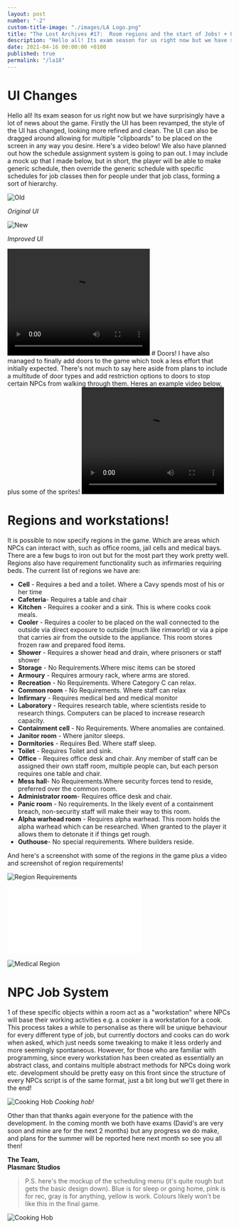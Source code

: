 ```yaml
---
layout: post
number: "-2"
custom-title-image: "./images/LA Logo.png"
title: "The Lost Archives #17:  Room regions and the start of Jobs! + UI and other stuff"
description: "Hello all! Its exam season for us right now but we have surprisingly have a lot of news about the game. Firstly the UI has been revamped, the style of the UI has changed, looking more refined and clean. The UI can also be dragged around allowing for multiple 'clipboards' to be placed on the screen in any way you desire. Here's a video below! We also have planned out how the schedule assignment system is going to pan out. I may include a mock up that I made below, but in short, the player will be able to make generic schedule, then override the generic schedule with specific schedules for job classes then for people under that job class, forming a sort of hierarchy. "
date: 2021-04-16 00:00:00 +0100
published: true
permalink: "/la18"
---
```


# UI Changes
Hello all! Its exam season for us right now but we have surprisingly have a lot of news about the game. Firstly the UI has been revamped, the style of the UI has changed, looking more refined and clean. The UI can also be dragged around allowing for multiple "clipboards" to be placed on the screen in any way you desire. Here's a video below! We also have planned out how the schedule assignment system is going to pan out. I may include a mock up that I made below, but in short, the player will be able to make generic schedule, then override the generic schedule with specific schedules for job classes then for people under that job class, forming a sort of hierarchy. 

![Old](./forensic-friday-media/-la18/old-ui.png)

*Original UI*

![New](./forensic-friday-media/-la18/new-ui.png)

*Improved UI*

<video width="320" height="240" controls>
<source src="./forensic-friday-media/-la18/UI_Dragging.mp4" type="video/mp4">
Your browser does not support the video tag.
</video>
# Doors!
I have also managed to finally add doors to the game which took a less effort that initially expected. There's not much to say here aside from plans to include a multitude of door types and add restriction options to doors to stop certain NPCs from walking through them. Heres an example video below, plus some of the sprites!

<video width="320" height="240" controls>
<source src="./forensic-friday-media/-la18/Door_Test.mp4" type="video/mp4">
Your browser does not support the video tag.
</video>

# Regions and workstations!
It is possible to now specify regions in the game. Which are areas which NPCs can interact with, such as office rooms, jail cells and medical bays. There are a few bugs to iron out but for the most part they work pretty well. Regions also have requirement functionality such as infirmaries requiring beds.  The current list of regions we have are:

- **Cell** - Requires a bed and a toilet. Where a Cavy spends most of his or her time
- **Cafeteria**- Requires a table and chair
- **Kitchen** - Requires a cooker and a sink. This is where cooks cook meals.
- **Cooler** - Requires a cooler to be placed on the wall connected to the outside via direct exposure to outside (much like rimworld) or via a pipe that carries air from the outside to the appliance. This room stores frozen raw and prepared food items.
- **Shower** - Requires a shower head and drain, where prisoners or staff shower
- **Storage** - No Requirements.Where misc items can be stored
- **Armoury** - Requires armoury rack, where arms are stored.
- **Recreation** - No Requirements. Where Category C can relax. 
- **Common room** - No Requirements. Where staff can relax
- **Infirmary** - Requires medical bed and medical monitor
- **Laboratory** - Requires research table, where scientists reside to research things. Computers can be placed to increase research capacity.
- **Containment cell** - No Requirements. Where anomalies are contained.
- **Janitor room** - Where janitor sleeps.
- **Dormitories** - Requires Bed. Where staff sleep.
- **Toilet** - Requires Toilet and sink.
- **Office** - Requires office desk and chair. Any member of staff can be assigned their own staff room, multiple people can, but each person requires one table and chair.
- **Mess hall**- No Requirements.Where security forces tend to reside, preferred over the common room.
- **Administrator room**- Requires office desk and chair.
- **Panic room** - No requirements. In the likely event of a containment breach, non-security staff will make their way to this room.
- **Alpha warhead room** - Requires alpha warhead. This room holds the alpha warhead which can be researched. When granted to the player it allows them to detonate it if things get rough.
- **Outhouse**- No special requirements. Where builders reside.

And here's a screenshot with  some of the regions in the game plus a video and screenshot of region requirements!

![Region Requirements](./forensic-friday-media/-la18/regions.png)

<iframe src="./forensic-friday-media/-la18/req.mp4" frameborder="0" allowfullscreen></iframe>

![Medical Region](./forensic-friday-media/-la18/med.png)

# NPC Job System

1 of these specific objects within a room act as a "workstation" where NPCs will base their working activities e.g. a cooker is a workstation for a cook. This process takes a while to personalise as there will be unique behaviour for every different type of job, but currently doctors and cooks can do work when asked, which just needs some tweaking to make it less orderly and more seemingly spontaneous. However, for those who are familiar with programming, since every workstation has been created as essentially an abstract class, and contains multiple abstract methods for NPCs doing work etc. development should be pretty easy on this front since the structure of every NPCs script is of the same format, just a bit long but we'll get there in the end!

![Cooking Hob](./forensic-friday-media/-la18/hob.png)
*Cooking hob!*

Other than that thanks again everyone for the patience with the development. In the coming month we both have exams (David's are very soon and mine are for the next 2 months) but any progress we do make, and plans for the summer will be reported here next month so see you all then!  

**The Team,**\
**Plasmarc Studios**

> P.S. here's the mockup of the scheduling menu (it's quite rough but gets the basic design down). Blue is for sleep or going home, pink is for rec, gray is for anything, yellow is work. Colours likely won't be like this in the final game.

![Cooking Hob](./forensic-friday-media/-la18/schedule_mock.png)
